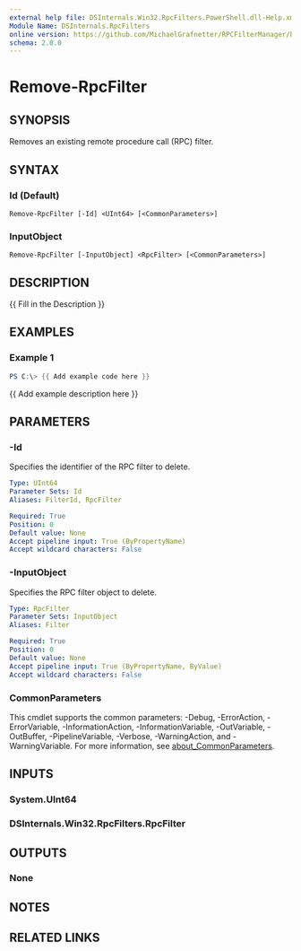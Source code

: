 ```yaml
---
external help file: DSInternals.Win32.RpcFilters.PowerShell.dll-Help.xml
Module Name: DSInternals.RpcFilters
online version: https://github.com/MichaelGrafnetter/RPCFilterManager/blob/main/Documentation/PowerShell/Remove-RpcFilter.md
schema: 2.0.0
---
```


# Remove-RpcFilter

## SYNOPSIS
Removes an existing remote procedure call (RPC) filter.

## SYNTAX

### Id (Default)
```
Remove-RpcFilter [-Id] <UInt64> [<CommonParameters>]
```

### InputObject
```
Remove-RpcFilter [-InputObject] <RpcFilter> [<CommonParameters>]
```

## DESCRIPTION
{{ Fill in the Description }}

## EXAMPLES

### Example 1
```powershell
PS C:\> {{ Add example code here }}
```

{{ Add example description here }}

## PARAMETERS

### -Id
Specifies the identifier of the RPC filter to delete.

```yaml
Type: UInt64
Parameter Sets: Id
Aliases: FilterId, RpcFilter

Required: True
Position: 0
Default value: None
Accept pipeline input: True (ByPropertyName)
Accept wildcard characters: False
```

### -InputObject
Specifies the RPC filter object to delete.

```yaml
Type: RpcFilter
Parameter Sets: InputObject
Aliases: Filter

Required: True
Position: 0
Default value: None
Accept pipeline input: True (ByPropertyName, ByValue)
Accept wildcard characters: False
```

### CommonParameters
This cmdlet supports the common parameters: -Debug, -ErrorAction, -ErrorVariable, -InformationAction, -InformationVariable, -OutVariable, -OutBuffer, -PipelineVariable, -Verbose, -WarningAction, and -WarningVariable. For more information, see [about_CommonParameters](http://go.microsoft.com/fwlink/?LinkID=113216).

## INPUTS

### System.UInt64
### DSInternals.Win32.RpcFilters.RpcFilter
## OUTPUTS

### None
## NOTES

## RELATED LINKS
